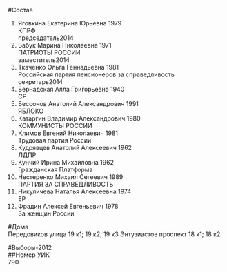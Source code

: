 #Состав  
1. Яговкина Екатерина Юрьевна 1979  
    КПРФ  
    председатель2014  
2. Бабук Марина Николаевна 1971  
    ПАТРИОТЫ РОССИИ  
    заместитель2014  
3. Ткаченко Ольга Геннадьевна 1981  
    Российская партия пенсионеров за справедливость  
    секретарь2014  
4. Бернадская Алла Григорьевна 1940  
    СР  
5. Бессонов Анатолий Александрович 1991  
    ЯБЛОКО  
6. Катаргин Владимир Александрович 1980  
    КОММУНИСТЫ РОССИИ  
7. Климов Евгений Николаевич 1981  
    Трудовая партия России  
8. Кудрявцев Анатолий Алексеевич 1962  
    ЛДПР  
9. Кунчий Ирина Михайловна 1962  
    Гражданская Платформа  
10. Нестеренко Михаил Сегеевич 1989  
    ПАРТИЯ ЗА СПРАВЕДЛИВОСТЬ  
11. Никуличева Наталья Алексеевна 1974  
    ЕР  
12. Фрадин Алексей Евгеньевич 1978  
    За женщин России  
  
#Дома  
Передовиков улица 19 к1; 19 к2; 19 к3 Энтузиастов проспект 18 к1; 18 к2  
  
#Выборы-2012  
##Номер УИК  
790  
